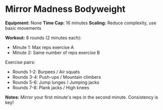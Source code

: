 # Mirror Madness Bodyweight

**Equipment:** None
**Time Cap:** 16 minutes
**Scaling:** Reduce complexity, use basic movements

**Workout:**
8 rounds (2 minutes each):
- Minute 1: Max reps exercise A
- Minute 2: Same number of reps exercise B

Exercise pairs:
- Rounds 1-2: Burpees / Air squats
- Rounds 3-4: Push-ups / Mountain climbers
- Rounds 5-6: Jump lunges / Jumping jacks
- Rounds 7-8: Plank jacks / High knees

**Notes:** Mirror your first minute's reps in the second minute. Consistency is key!